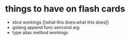 # things to have on flash cards
- slice workings ([what this does:what this does])
- golang append func sencond arg
- type alias method workings
